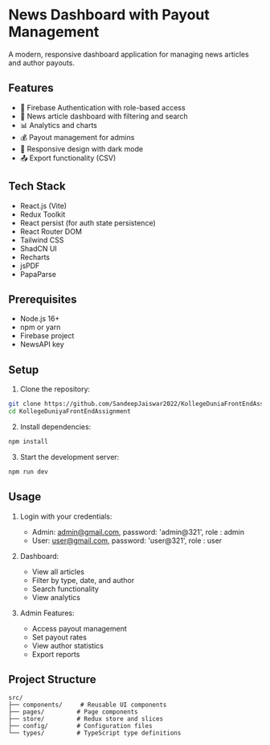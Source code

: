 # News Dashboard with Payout Management

A modern, responsive dashboard application for managing news articles and author payouts.

## Features

- 🔐 Firebase Authentication with role-based access
- 📰 News article dashboard with filtering and search
- 📊 Analytics and charts
- 💰 Payout management for admins
- 📱 Responsive design with dark mode
- 📤 Export functionality (CSV)

## Tech Stack

- React.js (Vite)
- Redux Toolkit
- React persist (for auth state persistence)
- React Router DOM
- Tailwind CSS
- ShadCN UI
- Recharts
- jsPDF
- PapaParse

## Prerequisites

- Node.js 16+
- npm or yarn
- Firebase project
- NewsAPI key

## Setup

1. Clone the repository:
```bash
git clone https://github.com/SandeepJaiswar2022/KollegeDuniaFrontEndAssignment22223076
cd KollegeDuniyaFrontEndAssignment
```

2. Install dependencies:
```bash
npm install
```


3. Start the development server:
```bash
npm run dev
```

## Usage

1. Login with your credentials:

   - Admin: admin@gmail.com, password: 'admin@321', role : admin
   - User: user@gmail.com, password: 'user@321', role : user

2. Dashboard:
   - View all articles
   - Filter by type, date, and author
   - Search functionality
   - View analytics

3. Admin Features:
   - Access payout management
   - Set payout rates
   - View author statistics
   - Export reports

## Project Structure

```
src/
├── components/     # Reusable UI components
├── pages/         # Page components
├── store/         # Redux store and slices
├── config/        # Configuration files
└── types/         # TypeScript type definitions
```

